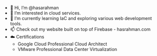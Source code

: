 - 👋 Hi, I’m @hasarahman
- 👀 I’m interested in cloud services.
- 🌱 I’m currently learning IaC and exploring various web development tools.
- 📫 Check out my website built on top of Firebase - hasrahman.com
- ☁️ Certifications
    - Google Cloud Professional Cloud Architect
    - VMware Professional Data Center Virtualization
